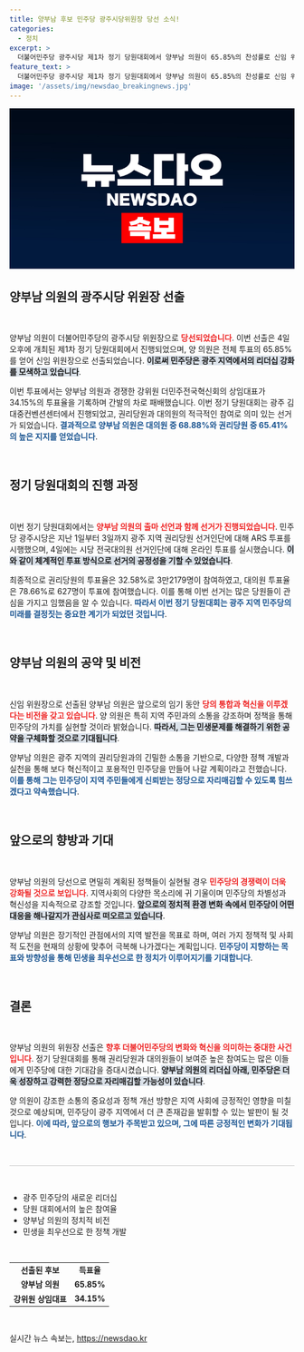 ```yaml
---
title: 양부남 후보 민주당 광주시당위원장 당선 소식!
categories:
  - 정치
excerpt: >
  더불어민주당 광주시당 제1차 정기 당원대회에서 양부남 의원이 65.85%의 찬성률로 신임 위원장에 선출되었습니다. 경쟁자인 강위원 상임대표는 34.15%로 뒤처지며 선거 결과가 주목받고 있습니다. 투표율과 경쟁의 세계를 통해 변화의 바람이 감지됩니다!
feature_text: >
  더불어민주당 광주시당 제1차 정기 당원대회에서 양부남 의원이 65.85%의 찬성률로 신임 위원장에 선출되었습니다. 경쟁자인 강위원 상임대표는 34.15%로 뒤처지며 선거 결과가 주목받고 있습니다. 투표율과 경쟁의 세계를 통해 변화의 바람이 감지됩니다!
image: '/assets/img/newsdao_breakingnews.jpg'
---
```


<p><img src="/assets/img/newsdao_breakingnews.jpg" alt="firstkoreanews 속보" /></p>

<h2 data-ke-size="size26">양부남 의원의 광주시당 위원장 선출</h2>

<p data-ke-size="size16">&nbsp;</p>

<p>양부남 의원이 더불어민주당의 광주시당 위원장으로 <b><span style="color: #ee2323;">당선되었습니다</span></b>. 이번 선출은 4일 오후에 개최된 제1차 정기 당원대회에서 진행되었으며, 양 의원은 전체 투표의 65.85%를 얻어 신임 위원장으로 선출되었습니다. <b><span style="background-color: #21538527;">이로써 민주당은 광주 지역에서의 리더십 강화를 모색하고 있습니다</span></b>. </p>

<p>이번 투표에서는 양부남 의원과 경쟁한 강위원 더민주전국혁신회의 상임대표가 34.15%의 투표율을 기록하며 간발의 차로 패배했습니다. 이번 정기 당원대회는 광주 김대중컨벤션센터에서 진행되었고, 권리당원과 대의원의 적극적인 참여로 의미 있는 선거가 되었습니다. <b><span style="color: #1a5490;">결과적으로 양부남 의원은 대의원 중 68.88%와 권리당원 중 65.41%의 높은 지지를 얻었습니다</span></b>.</p>

<p data-ke-size="size16">&nbsp;</p>

<h2 data-ke-size="size26">정기 당원대회의 진행 과정</h2>

<p data-ke-size="size16">&nbsp;</p>

<p>이번 정기 당원대회에서는 <b><span style="color: #ee2323;">양부남 의원의 출마 선언과 함께 선거가 진행되었습니다</span></b>. 민주당 광주시당은 지난 1일부터 3일까지 광주 지역 권리당원 선거인단에 대해 ARS 투표를 시행했으며, 4일에는 시당 전국대의원 선거인단에 대해 온라인 투표를 실시했습니다. <b><span style="background-color: #21538527;">이와 같이 체계적인 투표 방식으로 선거의 공정성을 기할 수 있었습니다</span></b>.</p>

<p>최종적으로 권리당원의 투표율은 32.58%로 3만2179명이 참여하였고, 대의원 투표율은 78.66%로 627명이 투표에 참여했습니다. 이를 통해 이번 선거는 많은 당원들이 관심을 가지고 임했음을 알 수 있습니다. <b><span style="color: #1a5490;">따라서 이번 정기 당원대회는 광주 지역 민주당의 미래를 결정짓는 중요한 계기가 되었던 것입니다</span></b>.</p>

<p data-ke-size="size16">&nbsp;</p>

<h2 data-ke-size="size26">양부남 의원의 공약 및 비전</h2>

<p data-ke-size="size16">&nbsp;</p>

<p>신임 위원장으로 선출된 양부남 의원은 앞으로의 임기 동안 <b><span style="color: #ee2323;">당의 통합과 혁신을 이루겠다는 비전을 갖고 있습니다</span></b>. 양 의원은 특히 지역 주민과의 소통을 강조하며 정책을 통해 민주당의 가치를 실현할 것이라 밝혔습니다. <b><span style="background-color: #21538527;">따라서, 그는 민생문제를 해결하기 위한 공약을 구체화할 것으로 기대됩니다</span></b>.</p>

<p>양부남 의원은 광주 지역의 권리당원과의 긴밀한 소통을 기반으로, 다양한 정책 개발과 실천을 통해 보다 혁신적이고 포용적인 민주당을 만들어 나갈 계획이라고 전했습니다. <b><span style="color: #1a5490;">이를 통해 그는 민주당이 지역 주민들에게 신뢰받는 정당으로 자리매김할 수 있도록 힘쓰겠다고 약속했습니다</span></b>.</p>

<p data-ke-size="size16">&nbsp;</p>

<h2 data-ke-size="size26">앞으로의 향방과 기대</h2>

<p data-ke-size="size16">&nbsp;</p>

<p>양부남 의원의 당선으로 면밀히 계획된 정책들이 실현될 경우 <b><span style="color: #ee2323;">민주당의 경쟁력이 더욱 강화될 것으로 보입니다</span></b>. 지역사회의 다양한 목소리에 귀 기울이며 민주당의 차별성과 혁신성을 지속적으로 강조할 것입니다. <b><span style="background-color: #21538527;">앞으로의 정치적 환경 변화 속에서 민주당이 어떤 대응을 해나갈지가 관심사로 떠오르고 있습니다</span></b>.</p>

<p>양부남 의원은 장기적인 관점에서의 지역 발전을 목표로 하며, 여러 가지 정책적 및 사회적 도전을 현재의 상황에 맞추어 극복해 나가겠다는 계획입니다. <b><span style="color: #1a5490;">민주당이 지향하는 목표와 방향성을 통해 민생을 최우선으로 한 정치가 이루어지기를 기대합니다</span></b>.</p>

<p data-ke-size="size16">&nbsp;</p>

<h2 data-ke-size="size26">결론</h2>

<p data-ke-size="size16">&nbsp;</p>

<p>양부남 의원의 위원장 선출은 <b><span style="color: #ee2323;">향후 더불어민주당의 변화와 혁신을 의미하는 중대한 사건입니다</span></b>. 정기 당원대회를 통해 권리당원과 대의원들이 보여준 높은 참여도는 많은 이들에게 민주당에 대한 기대감을 증대시켰습니다. <b><span style="background-color: #21538527;">양부남 의원의 리더십 아래, 민주당은 더욱 성장하고 강력한 정당으로 자리매김할 가능성이 있습니다</span></b>.</p>

<p>양 의원이 강조한 소통의 중요성과 정책 개선 방향은 지역 사회에 긍정적인 영향을 미칠 것으로 예상되며, 민주당이 광주 지역에서 더 큰 존재감을 발휘할 수 있는 발판이 될 것입니다. <b><span style="color: #1a5490;">이에 따라, 앞으로의 행보가 주목받고 있으며, 그에 따른 긍정적인 변화가 기대됩니다</span></b>.</p>

<p data-ke-size="size16">&nbsp;</p> 

<hr style="height:1px; border:none; background-color:#ccc;">

<p data-ke-size="size16">&nbsp;</p>

<ul>
    <li>광주 민주당의 새로운 리더십</li>
    <li>당원 대회에서의 높은 참여율</li>
    <li>양부남 의원의 정치적 비전</li>
    <li>민생을 최우선으로 한 정책 개발</li>
</ul> 

<p data-ke-size="size16">&nbsp;</p> 

<table style="width: 100%;">
  <tbody>
    <tr>
      <td style="text-align: center; height: 17px;"><b>선출된 후보</b></td>
      <td style="text-align: center; height: 17px;"><b>득표율</b></td>
    </tr>
    <tr>
      <td style="text-align: center; height: 17px;"><b>양부남 의원</b></td>
      <td style="text-align: center; height: 17px;"><b>65.85%</b></td>
    </tr>
    <tr>
      <td style="text-align: center; height: 17px;"><b>강위원 상임대표</b></td>
      <td style="text-align: center; height: 17px;"><b>34.15%</b></td>
    </tr>
  </tbody>
</table>

<p data-ke-size="size16">&nbsp;</p>
실시간 뉴스 속보는, <a href="https://newsdao.kr" rel="dofollow">https://newsdao.kr</a>


